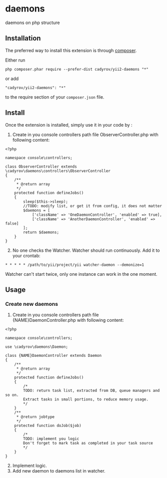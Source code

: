 daemons
=======
daemons on php structure

Installation
------------

The preferred way to install this extension is through [composer](http://getcomposer.org/download/).

Either run

```
php composer.phar require --prefer-dist cadyrov/yii2-daemons "*"
```

or add

```
"cadyrov/yii2-daemons": "*"
```

to the require section of your `composer.json` file.


Install
-----

Once the extension is installed, simply use it in your code by  :

1. Create in you console controllers path file ObserverController.php with following content:
```
<?php

namespace console\controllers;

class ObserverController extends \cadyrov\daemons\controllers\ObserverController
{
    /**
     * @return array
     */
    protected function defineJobs()
    {
        sleep($this->sleep);
        //TODO: modify list, or get it from config, it does not matter
        $daemons = [
            ['className' => 'OneDaemonController', 'enabled' => true],
            ['className' => 'AnotherDaemonController', 'enabled' => false]
        ];
        return $daemons;
    }
}
```
2. No one checks the Watcher. Watcher should run continuously. Add it to your crontab:
```
* * * * * /path/to/yii/project/yii watcher-daemon --demonize=1
```
Watcher can't start twice, only one instance can work in the one moment.

Usage
-----
### Create new daemons
1. Create in you console controllers path file {NAME}DaemonController.php with following content:
```
<?php

namespace console\controllers;

use \cadyrov\daemons\Daemon;

class {NAME}DaemonController extends Daemon
{
    /**
     * @return array
     */
    protected function defineJobs()
    {
        /*
        TODO: return task list, extracted from DB, queue managers and so on.
        Extract tasks in small portions, to reduce memory usage.
        */
    }
    /**
     * @return jobtype
     */
    protected function doJob($job)
    {
        /*
        TODO: implement you logic
        Don't forget to mark task as completed in your task source
        */
    }
}
```
2. Implement logic.
3. Add new daemon to daemons list in watcher.
